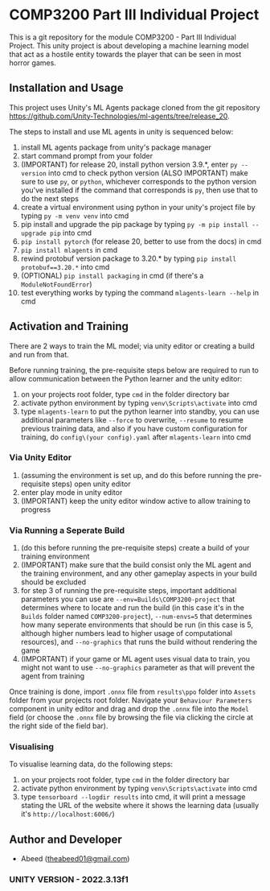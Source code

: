 # COMP3200 Part III Individual Project

This is a git repository for the module COMP3200 - Part III Individual Project. This unity 
project is about developing a machine learning model that act as a hostile entity towards
the player that can be seen in most horror games.

## Installation and Usage

This project uses Unity's ML Agents package cloned from the git repository https://github.com/Unity-Technologies/ml-agents/tree/release_20.

The steps to install and use ML agents in unity is sequenced below:

1. install ML agents package from unity's package manager
2. start command prompt from your folder
3. (IMPORTANT) for release 20, install python version 3.9.*, enter `py --version` into cmd to check python version
(ALSO IMPORTANT) make sure to use `py`, or `python`, whichever corresponds to the python version you've installed
if the command that corresponds is `py`, then use that to do the next steps
4. create a virtual environment using python in your unity's project file by typing `py -m venv venv` into cmd
5. pip install and upgrade the pip package by typing `py -m pip install --upgrade pip` into cmd
6. `pip install pytorch` (for release 20, better to use from the docs) in cmd
7. `pip install mlagents` in cmd
8. rewind protobuf version package to 3.20.* by typing `pip install protobuf==3.20.*` into cmd
9. (OPTIONAL) `pip install packaging` in cmd (if there's a `ModuleNotFoundError`)
10. test everything works by typing the command `mlagents-learn --help` in cmd

## Activation and Training

There are 2 ways to train the ML model; via unity editor or creating a build and run from that.

Before running training, the pre-requisite steps below are required to run to allow communication between the Python learner and the unity editor:

1. on your projects root folder, type `cmd` in the folder directory bar
2. activate python environment by typing `venv\Scripts\activate` into cmd
3. type `mlagents-learn` to put the python learner into standby, you can use additional parameters like `--force` to overwrite, `--resume` to resume previous training data, and also if you have custom configuration for training, do `config\(your config).yaml` after `mlagents-learn` into cmd

### Via Unity Editor

1. (assuming the environment is set up, and do this before running the pre-requisite steps) open unity editor
2. enter play mode in unity editor
3. (IMPORTANT) keep the unity editor window active to allow training to progress

### Via Running a Seperate Build

1. (do this before running the pre-requisite steps) create a build of your training environment
2. (IMPORTANT) make sure that the build consist only the ML agent and the training environment, and any other gameplay aspects in your build should be excluded
3. for step 3 of running the pre-requisite steps, important additional parameters you can use are `--env=Builds\COMP3200-project` that determines where to locate and run the build (in this case it's in the `Builds` folder named `COMP3200-project`), `--num-envs=5` that determines how many seperate environments that should be run (in this case is 5, although higher numbers lead to higher usage of computational resources), and `--no-graphics` that runs the build without rendering the game
4. (IMPORTANT) if your game or ML agent uses visual data to train, you might not want to use `--no-graphics` parameter as that will prevent the agent from training

Once training is done, import `.onnx` file from `results\ppo` folder into `Assets` folder from your projects root folder.
Navigate your `Behaviour Parameters` component in unity editor and drag and drop the `.onnx` file into the `Model` field (or choose the `.onnx` file by browsing the file via clicking the circle at the right side of the field bar).

### Visualising

To visualise learning data, do the following steps:

1. on your projects root folder, type `cmd` in the folder directory bar
2. activate python environment by typing `venv\Scripts\activate` into cmd
3. type `tensorboard --logdir results` into cmd, it will print a message stating the URL of the website where it shows the learning data (usually it's `http://localhost:6006/`) 

## Author and Developer

- Abeed (theabeed01@gmail.com)

### UNITY VERSION - 2022.3.13f1
